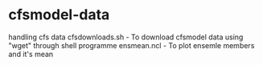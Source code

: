 # cfsmodel-data
   handling cfs data
     cfsdownloads.sh  - To download cfsmodel data using "wget" through shell programme
     ensmean.ncl      - To plot ensemle members and it's mean
     
